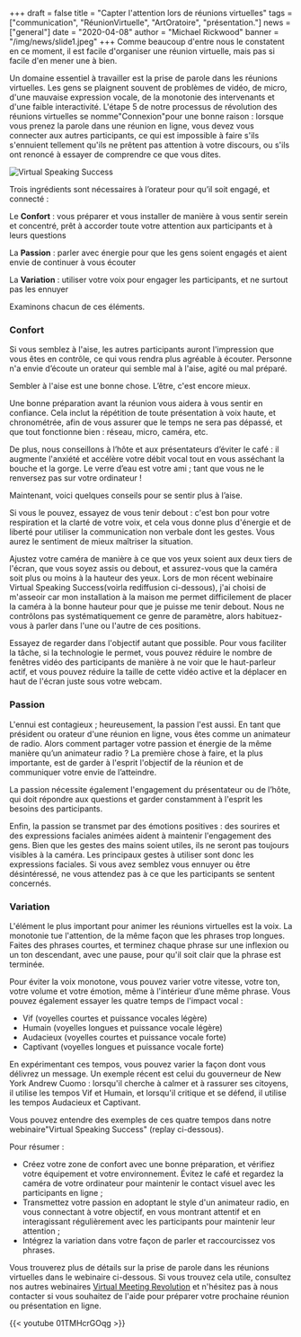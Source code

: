 +++
draft = false
title = "Capter l'attention lors de réunions virtuelles"
tags = ["communication", "RéunionVirtuelle", "ArtOratoire", "présentation."]
news = ["general"]
date = "2020-04-08"
author = "Michael Rickwood"
banner = "/img/news/slide1.jpeg"
+++
Comme beaucoup d'entre nous le constatent en ce moment, il est facile d'organiser une réunion virtuelle, mais pas si facile d'en mener une à bien.

Un domaine essentiel à travailler est la prise de parole dans les réunions virtuelles. Les gens se plaignent souvent de problèmes de vidéo, de micro, d'une mauvaise expression vocale, de la monotonie des intervenants et d'une faible interactivité. L'étape 5 de notre processus de révolution des réunions virtuelles se nomme"Connexion"pour une bonne raison : lorsque vous prenez la parole dans une réunion en ligne, vous devez vous connecter aux autres participants, ce qui est impossible à faire s'ils s'ennuient tellement qu'ils ne prêtent pas attention à votre discours, ou s'ils ont renoncé à essayer de comprendre ce que vous dites.

![](/img/news/slide1.jpeg "Virtual Speaking Success")

Trois ingrédients sont nécessaires à l’orateur pour qu’il soit engagé, et connecté :

Le **Confort** : vous préparer et vous installer de manière à vous sentir serein et concentré, prêt à accorder toute votre attention aux participants et à leurs questions

La **Passion** : parler avec énergie pour que les gens soient engagés et aient envie de continuer à vous écouter

La **Variation** : utiliser votre voix pour engager les participants, et ne surtout pas les ennuyer

Examinons chacun de ces éléments.



### Confort

Si vous semblez à l'aise, les autres participants auront l'impression que vous êtes en contrôle, ce qui vous rendra plus agréable à écouter. Personne n'a envie d’écoute un orateur qui semble mal à l'aise, agité ou mal préparé.

Sembler à l'aise est une bonne chose. L’être, c'est encore mieux.

Une bonne préparation avant la réunion vous aidera à vous sentir en confiance. Cela inclut la répétition de toute présentation à voix haute, et chronométrée, afin de vous assurer que le temps ne sera pas dépassé, et que tout fonctionne bien : réseau, micro, caméra, etc.



De plus, nous conseillons à l’hôte et aux présentateurs d’éviter le café : il augmente l'anxiété et accélère votre débit vocal tout en vous asséchant la bouche et la gorge. Le verre d’eau est votre ami ; tant que vous ne le renversez pas sur votre ordinateur !

Maintenant, voici quelques conseils pour se sentir plus à l’aise.

Si vous le pouvez, essayez de vous tenir debout : c'est bon pour votre respiration et la clarté de votre voix, et cela vous donne plus d'énergie et de liberté pour utiliser la communication non verbale dont les gestes. Vous aurez le sentiment de mieux maîtriser la situation.



Ajustez votre caméra de manière à ce que vos yeux soient aux deux tiers de l'écran, que vous soyez assis ou debout, et assurez-vous que la caméra soit plus ou moins à la hauteur des yeux. Lors de mon récent webinaire Virtual Speaking Success(voirla rediffusion ci-dessous), j'ai choisi de m'asseoir car mon installation à la maison me permet difficilement de placer la caméra à la bonne hauteur pour que je puisse me tenir debout. Nous ne contrôlons pas systématiquement ce genre de paramètre, alors habituez-vous à parler dans l'une ou l'autre de ces positions.

Essayez de regarder dans l'objectif autant que possible. Pour vous faciliter la tâche, si la technologie le permet, vous pouvez réduire le nombre de fenêtres vidéo des participants de manière à ne voir que le haut-parleur actif, et vous pouvez réduire la taille de cette vidéo active et la déplacer en haut de l'écran juste sous votre webcam.



### Passion

L'ennui est contagieux ; heureusement, la passion l'est aussi. En tant que président ou orateur d'une réunion en ligne, vous êtes comme un animateur de radio. Alors comment partager votre passion et énergie de la même manière qu’un animateur radio ? La première chose à faire, et la plus importante, est de garder à l'esprit l'objectif de la réunion et de communiquer votre envie de l’atteindre.

La passion nécessite également l'engagement du présentateur ou de l’hôte, qui doit répondre aux questions et garder constamment à l'esprit les besoins des participants.

Enfin, la passion se transmet par des émotions positives : des sourires et des expressions faciales animées aident à maintenir l'engagement des gens. Bien que les gestes des mains soient utiles, ils ne seront pas toujours visibles à la caméra. Les principaux gestes à utiliser sont donc les expressions faciales. Si vous avez semblez vous ennuyer ou être désintéressé, ne vous attendez pas à ce que les participants se sentent concernés.



### Variation

L'élément le plus important pour animer les réunions virtuelles est la voix. La monotonie tue l'attention, de la même façon que les phrases trop longues. Faites des phrases courtes, et terminez chaque phrase sur une inflexion ou un ton descendant, avec une pause, pour qu'il soit clair que la phrase est terminée.

Pour éviter la voix monotone, vous pouvez varier votre vitesse, votre ton, votre volume et votre émotion, même à l'intérieur d’une même phrase. Vous pouvez également essayer les quatre temps de l'impact vocal :



* Vif (voyelles courtes et puissance vocales légère)
* Humain (voyelles longues et puissance vocale légère)
* Audacieux (voyelles courtes et puissance vocale forte)
* Captivant (voyelles longues et puissance vocale forte)



En expérimentant ces tempos, vous pouvez varier la façon dont vous délivrez un message. Un exemple récent est celui du gouverneur de New York Andrew Cuomo : lorsqu'il cherche à calmer et à rassurer ses citoyens, il utilise les tempos Vif et Humain, et lorsqu'il critique et se défend, il utilise les tempos Audacieux et Captivant.



Vous pouvez entendre des exemples de ces quatre tempos dans notre webinaire"Virtual Speaking Success" (replay ci-dessous).



Pour résumer :

* Créez votre zone de confort avec une bonne préparation, et vérifiez votre équipement et votre environnement. Évitez le café et regardez la caméra de votre ordinateur pour maintenir le contact visuel avec les participants en ligne ;
* Transmettez votre passion en adoptant le style d'un animateur radio, en vous connectant à votre objectif, en vous montrant attentif et en interagissant régulièrement avec les participants pour maintenir leur attention ;
* Intégrez la variation dans votre façon de parler et raccourcissez vos phrases.



Vous trouverez plus de détails sur la prise de parole dans les réunions virtuelles dans le webinaire ci-dessous. Si vous trouvez cela utile, consultez nos autres webinaires [Virtual Meeting Revolution](https://www.ideasonstage.fr/formation-presentations/webinaires/) et n'hésitez pas à nous contacter si vous souhaitez de l'aide pour préparer votre prochaine réunion ou présentation en ligne.

{{< youtube 01TMHcrGOqg >}}